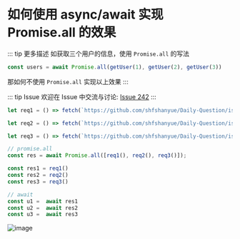 # 如何使用 async/await 实现 Promise.all 的效果

::: tip 更多描述 
 如获取三个用户的信息，使用 `Promise.all` 的写法

``` js
const users = await Promise.all(getUser(1), getUser(2), getUser(3))
```

那如何不使用 `Promise.all` 实现以上效果 
:::

::: tip Issue 
 欢迎在 Issue 中交流与讨论: [Issue 242](https://github.com/shfshanyue/Daily-Question/issues/242) 
:::



```js
let req1 = () => fetch(`https://github.com/shfshanyue/Daily-Question/issues?page=1&q=is%3Aissue+is%3Aopen`);

let req2 = () => fetch(`https://github.com/shfshanyue/Daily-Question/issues?page=2&q=is%3Aissue+is%3Aopen`);

let req3 = () => fetch(`https://github.com/shfshanyue/Daily-Question/issues?page=3&q=is%3Aissue+is%3Aopen`);

// promise.all
const res = await Promise.all([req1(), req2(), req3()]);

const res1 = req1()
const res2 = req2()
const res3 = req3()

// await
const u1 =  await res1
const u2 =  await res2
const u3 =  await res3

```

![image](https://user-images.githubusercontent.com/57755075/89433879-71e1f280-d775-11ea-8772-6c26e58d29c3.png)
